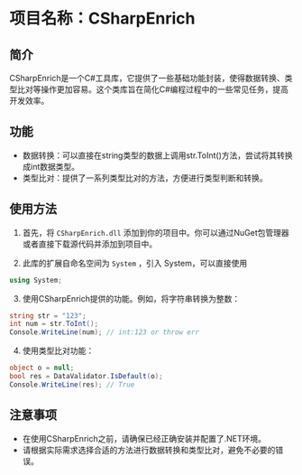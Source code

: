 # 项目名称：CSharpEnrich

## 简介

CSharpEnrich是一个C#工具库，它提供了一些基础功能封装，使得数据转换、类型比对等操作更加容易。这个类库旨在简化C#编程过程中的一些常见任务，提高开发效率。

## 功能

- 数据转换：可以直接在string类型的数据上调用str.ToInt()方法，尝试将其转换成int数据类型。
- 类型比对：提供了一系列类型比对的方法，方便进行类型判断和转换。

## 使用方法

1. 首先，将 `CSharpEnrich.dll` 添加到你的项目中。你可以通过NuGet包管理器或者直接下载源代码并添加到项目中。

2. 此库的扩展自命名空间为 `System` ，引入 System，可以直接使用

```csharp
using System;
```

3. 使用CSharpEnrich提供的功能。例如，将字符串转换为整数：

```csharp
string str = "123";
int num = str.ToInt();
Console.WriteLine(num); // int:123 or throw err
```

4. 使用类型比对功能：

```csharp
object o = null;
bool res = DataValidator.IsDefault(o);
Console.WriteLine(res); // True
```

## 注意事项

- 在使用CSharpEnrich之前，请确保已经正确安装并配置了.NET环境。
- 请根据实际需求选择合适的方法进行数据转换和类型比对，避免不必要的错误。
